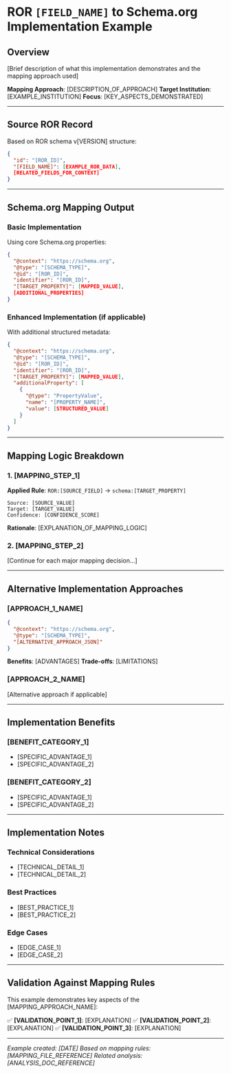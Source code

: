 # ROR `[FIELD_NAME]` to Schema.org Implementation Example

## Overview

[Brief description of what this implementation demonstrates and the mapping approach used]

**Mapping Approach**: [DESCRIPTION_OF_APPROACH]
**Target Institution**: [EXAMPLE_INSTITUTION]
**Focus**: [KEY_ASPECTS_DEMONSTRATED]

---

## Source ROR Record

Based on ROR schema v[VERSION] structure:

```json
{
  "id": "[ROR_ID]",
  "[FIELD_NAME]": [EXAMPLE_ROR_DATA],
  [RELATED_FIELDS_FOR_CONTEXT]
}
```

---

## Schema.org Mapping Output

### Basic Implementation

Using core Schema.org properties:

```json
{
  "@context": "https://schema.org",
  "@type": "[SCHEMA_TYPE]",
  "@id": "[ROR_ID]",
  "identifier": "[ROR_ID]",
  "[TARGET_PROPERTY]": [MAPPED_VALUE],
  [ADDITIONAL_PROPERTIES]
}
```

### Enhanced Implementation (if applicable)

With additional structured metadata:

```json
{
  "@context": "https://schema.org",
  "@type": "[SCHEMA_TYPE]",
  "@id": "[ROR_ID]",
  "identifier": "[ROR_ID]",
  "[TARGET_PROPERTY]": [MAPPED_VALUE],
  "additionalProperty": [
    {
      "@type": "PropertyValue",
      "name": "[PROPERTY_NAME]",
      "value": [STRUCTURED_VALUE]
    }
  ]
}
```

---

## Mapping Logic Breakdown

### 1. [MAPPING_STEP_1]

**Applied Rule**: `ROR:[SOURCE_FIELD]` → `schema:[TARGET_PROPERTY]`

```
Source: [SOURCE_VALUE]
Target: [TARGET_VALUE]
Confidence: [CONFIDENCE_SCORE]
```

**Rationale**: [EXPLANATION_OF_MAPPING_LOGIC]

### 2. [MAPPING_STEP_2]

[Continue for each major mapping decision...]

---

## Alternative Implementation Approaches

### [APPROACH_1_NAME]

```json
{
  "@context": "https://schema.org",
  "@type": "[SCHEMA_TYPE]",
  "[ALTERNATIVE_APPROACH_JSON]"
}
```

**Benefits**: [ADVANTAGES]
**Trade-offs**: [LIMITATIONS]

### [APPROACH_2_NAME]

[Alternative approach if applicable]

---

## Implementation Benefits

### [BENEFIT_CATEGORY_1]
- [SPECIFIC_ADVANTAGE_1]
- [SPECIFIC_ADVANTAGE_2]

### [BENEFIT_CATEGORY_2]
- [SPECIFIC_ADVANTAGE_1]
- [SPECIFIC_ADVANTAGE_2]

---

## Implementation Notes

### Technical Considerations
- [TECHNICAL_DETAIL_1]
- [TECHNICAL_DETAIL_2]

### Best Practices
- [BEST_PRACTICE_1]
- [BEST_PRACTICE_2]

### Edge Cases
- [EDGE_CASE_1]
- [EDGE_CASE_2]

---

## Validation Against Mapping Rules

This example demonstrates key aspects of the [MAPPING_APPROACH_NAME]:

✅ **[VALIDATION_POINT_1]**: [EXPLANATION]
✅ **[VALIDATION_POINT_2]**: [EXPLANATION]
✅ **[VALIDATION_POINT_3]**: [EXPLANATION]

---

*Example created: [DATE]*
*Based on mapping rules: [MAPPING_FILE_REFERENCE]*
*Related analysis: [ANALYSIS_DOC_REFERENCE]*